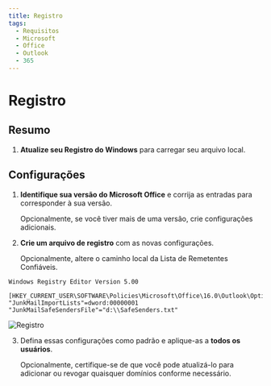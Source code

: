 ```yaml
---
title: Registro
tags:
  - Requisitos
  - Microsoft
  - Office
  - Outlook
  - 365
---
```


# Registro

## Resumo

1. **Atualize seu Registro do Windows** para carregar seu arquivo local.

## Configurações

1. **Identifique sua versão do Microsoft Office** e corrija as entradas para corresponder à sua versão.

   Opcionalmente, se você tiver mais de uma versão, crie configurações adicionais.

2. **Crie um arquivo de registro** com as novas configurações.

   Opcionalmente, altere o caminho local da Lista de Remetentes Confiáveis.

```
Windows Registry Editor Version 5.00

[HKEY_CURRENT_USER\SOFTWARE\Policies\Microsoft\Office\16.0\Outlook\Options\Mail]
"JunkMailImportLists"=dword:00000001
"JunkMailSafeSendersFile"="d:\\SafeSenders.txt"
```

![Registro](https://cdn.phishx.io/phishx-docs/images/phishx_settings_docs_safe_senders_list_02.jpg)

3. Defina essas configurações como padrão e aplique-as a **todos os usuários**.

   Opcionalmente, certifique-se de que você pode atualizá-lo para adicionar ou revogar quaisquer domínios conforme necessário.
